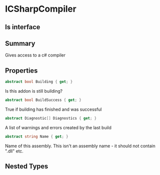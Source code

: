 # ICSharpCompiler

## Is interface

## Summary

Gives access to a c# compiler
## Properties

```c#
abstract bool Building { get; } 
```
Is this addon is still building?
```c#
abstract bool BuildSuccess { get; } 
```
True if building has finished and was successful
```c#
abstract Diagnostic[] Diagnostics { get; } 
```
A list of warnings and errors created by the last build
```c#
abstract string Name { get; } 
```
Name of this assembly. This isn't an assembly name - it should not contain ".dll" etc.
## Nested Types


